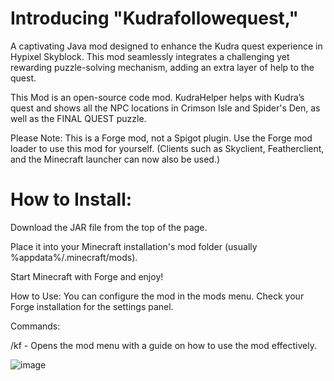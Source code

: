 # Introducing "Kudrafollowequest,"
 
 A captivating Java mod designed to enhance the Kudra quest experience in Hypixel Skyblock. This mod seamlessly integrates a challenging yet rewarding puzzle-solving mechanism, adding an extra layer of help to the quest.


This Mod is an open-source code mod. KudraHelper helps with Kudra’s quest and shows all the NPC locations in Crimson Isle and Spider's Den, as well as the FINAL QUEST puzzle.


Please Note: This is a Forge mod, not a Spigot plugin. Use the Forge mod loader to use this mod for yourself. (Clients such as Skyclient, Featherclient, and the Minecraft launcher can now also be used.)

# How to Install:


Download the JAR file from the top of the page.


Place it into your Minecraft installation's mod folder (usually %appdata%/.minecraft/mods).


Start Minecraft with Forge and enjoy!


How to Use: You can configure the mod in the mods menu. Check your Forge installation for the settings panel.



Commands:

/kf - Opens the mod menu with a guide on how to use the mod effectively.

![image](https://github.com/user-attachments/assets/12ef3eaf-100b-4c34-8826-9a493cd5d80e)


